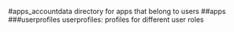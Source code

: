 #apps_accountdata
directory for apps that belong to users
##apps
###userprofiles
userprofiles: profiles for different user roles


 
 
 

